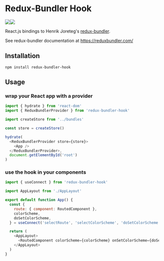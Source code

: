# Redux-Bundler Hook

![](https://img.shields.io/npm/v/redux-bundler-hook.svg)![](https://img.shields.io/npm/dt/redux-bundler-hook.svg)

React.js bindings to Henrik Joreteg's [redux-bundler](https://github.com/HenrikJoreteg/redux).

See redux-bundler documentation at https://reduxbundler.com/

## Installation

```
npm install redux-bundler-hook
```

## Usage

### wrap your React app with a provider

```javascript
import { hydrate } from 'react-dom'
import { ReduxBundlerProvider } from 'redux-bundler-hook'

import createStore from '../bundles'

const store = createStore()

hydrate(
  <ReduxBundlerProvider store={store}>
    <App />
  </ReduxBundlerProvider>,
  document.getElementById('root')
)
```

### use the hook in your components

```javascript
import { useConnect } from 'redux-bundler-hook'

import AppLayout from './AppLayout'

export default function App() {
  const {
    route: { component: RoutedComponent },
    colorScheme,
    doSetColorScheme,
  } = useConnect('selectRoute', 'selectColorScheme', 'doSetColorScheme')

  return (
    <AppLayout>
      <RoutedComponent colorScheme={colorScheme} onSetColorScheme={doSetColorScheme} />
    </AppLayout>
  )
}
```
